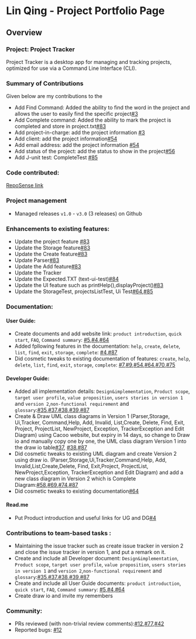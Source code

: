 # Lin Qing - Project Portfolio Page

## Overview
### Project: Project Tracker
Project Tracker is a desktop app for managing and tracking projects, optimized for use via a Command Line Interface (CLI).

### Summary of Contributions

Given below are my contributions to the 

- Add Find Command: Added the ability to find the word in the project and allows the user to easily find the specific project[#3](https://github.com/AY2021S1-TIC4001-1/tp/pull/3/commits/6210d0e4b0630f758309959d467163e6ac2440f6)
- Add Complete command: Added the ability to mark the project is completed and store in project.txt[#83](https://github.com/AY2021S1-TIC4001-1/tp/pull/83/commits/0d4ea0cb5b99b5929ef1fcca822db6d94764817f)
- Add project-in-charge: add the project information [#3](https://github.com/AY2021S1-TIC4001-1/tp/pull/3/commits/6210d0e4b0630f758309959d467163e6ac2440f6)
- Add client: add the project information[#54](https://github.com/AY2021S1-TIC4001-1/tp/pull/54/commits/919bdb4cef27a68227358fe2247501a684cc1e7c)
- Add email address: add the project information [#54](https://github.com/AY2021S1-TIC4001-1/tp/pull/54/commits/919bdb4cef27a68227358fe2247501a684cc1e7c)
- Add status of the project: add the status to show in the project[#56](https://github.com/AY2021S1-TIC4001-1/tp/pull/56)
- Add J-unit test: CompleteTest [#85](https://github.com/AY2021S1-TIC4001-1/tp/pull/85)

### Code contributed: 
[RepoSense link](https://nus-tic4001-ay2021s1.github.io/tp-dashboard/#breakdown=true&search=QING&sort=groupTitle&sortWithin=title&since=2020-08-14&timeframe=commit&mergegroup=&groupSelect=groupByAuthors&checkedFileTypes=docs~functional-code~test-code~other&tabOpen=true&tabType=authorship&tabAuthor=linqing42&tabRepo=AY2021S1-TIC4001-1%2Ftp%5Bmaster%5D&authorshipIsMergeGroup=false&authorshipFileTypes=docs~functional-code~test-code)
### Project management
- Managed releases ```v1.0``` - ```v3.0``` (3 releases) on Github
### Enhancements to existing features:

- Update the project feature [#83](https://github.com/AY2021S1-TIC4001-1/tp/pull/83/commits/0d4ea0cb5b99b5929ef1fcca822db6d94764817f)
- Update the Storage feature[#83](https://github.com/AY2021S1-TIC4001-1/tp/pull/83/commits/0d4ea0cb5b99b5929ef1fcca822db6d94764817f)
- Update the Create feature[#83](https://github.com/AY2021S1-TIC4001-1/tp/pull/83/commits/0d4ea0cb5b99b5929ef1fcca822db6d94764817f)
- Update Parser[#83](https://github.com/AY2021S1-TIC4001-1/tp/pull/83/commits/0d4ea0cb5b99b5929ef1fcca822db6d94764817f)
- Update the Add feature[#83](https://github.com/AY2021S1-TIC4001-1/tp/pull/83/commits/0d4ea0cb5b99b5929ef1fcca822db6d94764817f)
- Update the Tracker
- Update the Expected.TXT (text-ui-test)[#84](https://github.com/AY2021S1-TIC4001-1/tp/pull/84)
- Update the UI feature such as printHelp(),displayProject()[#83](https://github.com/AY2021S1-TIC4001-1/tp/pull/83/commits/0d4ea0cb5b99b5929ef1fcca822db6d94764817f)
- Update the StorageTest, projectsListTest, Ui Test[#64](https://github.com/AY2021S1-TIC4001-1/tp/pull/64),[#85](https://github.com/AY2021S1-TIC4001-1/tp/pull/85)

### Documentation:
#### User Guide:
- Create documents  and add website link: `product introduction`, `quick start`,  `FAQ`, `Command summary`: [#5](https://github.com/AY2021S1-TIC4001-1/tp/pull/5/commits/6965a02f9bc47ce6dc5859a54f6af6d62667e23e),[#4](https://github.com/AY2021S1-TIC4001-1/tp/pull/4/commits/d5e6bc4aa5658592ee91ee04dcd30e16f3a4c495),[#64](https://github.com/AY2021S1-TIC4001-1/tp/pull/64)
- Added fpllowing features in the documentation: `help`, `create`, `delete`, `list`, `find`, `exit`, `storage`, `complete`: [#4](https://github.com/AY2021S1-TIC4001-1/tp/pull/4/commits/d5e6bc4aa5658592ee91ee04dcd30e16f3a4c495),[#87](https://github.com/AY2021S1-TIC4001-1/tp/pull/87)
- Did cosmetic tweaks to existing documentation of features: `create`, `help`, `delete`, `list`, `find`, `exit`, `storage`, `complete`: [#7](https://github.com/AY2021S1-TIC4001-1/tp/pull/7/commits/9ba7a90287c5e5a49ec66430d456a901fc9f34a2),[#9](https://github.com/AY2021S1-TIC4001-1/tp/pull/9),[#54](https://github.com/AY2021S1-TIC4001-1/tp/pull/54/commits/919bdb4cef27a68227358fe2247501a684cc1e7c),[#64](https://github.com/AY2021S1-TIC4001-1/tp/pull/64),[#70](https://github.com/AY2021S1-TIC4001-1/tp/pull/70),[#75](https://github.com/AY2021S1-TIC4001-1/tp/pull/75)
#### Developer Guide:
- Added all implementation details: `Design&implementation`, `Product scope`, `target user profile`, `value proposition`, `users stories in version 1` and `version 2`,`non-functional requirement` and `glossary`:[#35](https://github.com/AY2021S1-TIC4001-1/tp/pull/35/commits/e160d66ace079036465a4ec7aaab583cfbbec4ee),[#37](https://github.com/AY2021S1-TIC4001-1/tp/pull/37/commits),[#38](https://github.com/AY2021S1-TIC4001-1/tp/pull/38/commits/d4cbf4bb5cd9b3f2e484ad2e05c69973739791ec),[#39](https://github.com/AY2021S1-TIC4001-1/tp/pull/39/commits),[#87](https://github.com/AY2021S1-TIC4001-1/tp/pull/87)
- Create & Draw UML class diagrams in Version 1 (Parser,Storage, Ui,Tracker, Command,Help, Add, Invalid, List,Create, Delete, Find, Exit, Project, ProjectList, NewProject, Exception, TrackerException and Edit Diagram) using Cacoo website, but expiry in 14 days, so change to Draw io and manually copy one by one, the UML class diagram Version 1 into the draw io table[#37](https://github.com/AY2021S1-TIC4001-1/tp/pull/37/commits), [#38](https://github.com/AY2021S1-TIC4001-1/tp/pull/38/commits/d4cbf4bb5cd9b3f2e484ad2e05c69973739791ec),[#87](https://github.com/AY2021S1-TIC4001-1/tp/pull/87)
- Did cosmetic tweaks to existing UML diagram and create Version 2 using draw io. (Parser,Storage,Ui,Tracker,Command,Help, Add, Invalid,List,Create,Delete, Find, Exit,Project, ProjectList, NewProject,Exception, TrackerException and Edit Diagram) and add a new class diagram in Version 2 which is Complete Diagram:[#58](https://github.com/AY2021S1-TIC4001-1/tp/pull/58/commits),[#69](https://github.com/AY2021S1-TIC4001-1/tp/pull/69),[#74](https://github.com/AY2021S1-TIC4001-1/tp/pull/74),[#87](https://github.com/AY2021S1-TIC4001-1/tp/pull/87)
- Did cosmetic tweaks to existing documentation[#64](https://github.com/AY2021S1-TIC4001-1/tp/pull/64)
#### Read.me
- Put Product introduction and  useful links for UG and DG[#4](https://github.com/AY2021S1-TIC4001-1/tp/pull/4/commits/d5e6bc4aa5658592ee91ee04dcd30e16f3a4c495)

### Contributions to team-based tasks :

- Maintaining the issue tracker such as create issue tracker in version 2 and close the issue tracker in version 1, and put a remark on it.
- Create and include all Developer document: `Design&implementation`, `Product scope`, `target user profile`, `value proposition`, `users stories in version 1` and `version 2`,`non-functional requirement` and `glossary`:[#35](https://github.com/AY2021S1-TIC4001-1/tp/pull/35/commits/e160d66ace079036465a4ec7aaab583cfbbec4ee),[#37](https://github.com/AY2021S1-TIC4001-1/tp/pull/37/commits),[#38](https://github.com/AY2021S1-TIC4001-1/tp/pull/38/commits/d4cbf4bb5cd9b3f2e484ad2e05c69973739791ec),[#39](https://github.com/AY2021S1-TIC4001-1/tp/pull/39/commits),[#87](https://github.com/AY2021S1-TIC4001-1/tp/pull/87)
- Create and include all User Guide documents: `product introduction`, `quick start`,  `FAQ`, `Command summary`: [#5](https://github.com/AY2021S1-TIC4001-1/tp/pull/5/commits/6965a02f9bc47ce6dc5859a54f6af6d62667e23e),[#4](https://github.com/AY2021S1-TIC4001-1/tp/pull/4/commits/d5e6bc4aa5658592ee91ee04dcd30e16f3a4c495),[#64](https://github.com/AY2021S1-TIC4001-1/tp/pull/64)
- Create draw io and invite my remembers  

### Community:
- PRs reviewed (with non-trivial review comments):[#12](https://github.com/AY2021S1-TIC4001-1/tp/pull/12),[#77](https://github.com/AY2021S1-TIC4001-1/tp/issues/77),[#42](https://github.com/AY2021S1-TIC4001-1/tp/issues/42)
- Reported bugs: [#12](https://github.com/AY2021S1-TIC4001-1/tp/pull/12)
